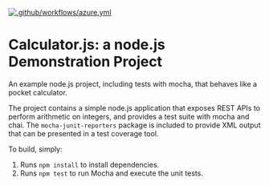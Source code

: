 [![.github/workflows/azure.yml](https://github.com/mifurm/calculator/actions/workflows/azure.yml/badge.svg)](https://github.com/mifurm/calculator/actions/workflows/azure.yml)

Calculator.js: a node.js Demonstration Project
==============================================
An example node.js project, including tests with mocha, that behaves like
a pocket calculator.

The project contains a simple node.js application that exposes REST APIs
to perform arithmetic on integers, and provides a test suite with mocha
and chai.  The `mocha-junit-reporters` package is included to provide XML
output that can be presented in a test coverage tool.

To build, simply:

1. Runs `npm install` to install dependencies.
2. Runs `npm test` to run Mocha and execute the unit tests.

